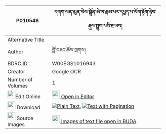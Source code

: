 |P010548|དགག་ལན་མུན་སེལ་སྒྲོན་མེ་ལ་རྣམ་པར་དཔྱད་པ་ལོག་རྟོག་ཉེས་རྡུལ་སྤྲུག་པའི་རྔ་ཡབ། 
| --- | --- 
|Alternative Title |
|Author| བློ་བཟང་ཆོས་གྲགས།
|BDRC ID | W00EGS1016943
|Creator | Google OCR
|Number of Volumes| 1
|<img width="25" src="https://img.icons8.com/color/25/000000/edit-property.png">Edit Online| [<img width="25" src="https://avatars.githubusercontent.com/u/45091458?s=200&v=4"> Open in Editor](http://editor.openpecha.org/P010548)
|<img width="25" src="https://img.icons8.com/fluent/48/000000/download-2.png"/>  Download | [![](https://img.icons8.com/color/20/000000/txt.png)Plain Text](https://github.com/Openpecha/P010548/releases/download/v1/gaklen_munsel_dronme_la_nampa__plain_P010548.zip), [![](https://img.icons8.com/color/20/000000/txt.png)Text with Pagination](https://github.com/Openpecha/P010548/releases/download/v1/gaklen_munsel_dronme_la_nampa__pages_P010548.zip)
|<img width="25" src="https://img.icons8.com/plasticine/100/000000/pictures-folder.png"/>  Source Images | [<img width="25" src="https://library.bdrc.io/icons/BUDA-small.svg"> Images of text file open in BUDA](https://library.bdrc.io/show/bdr:W00EGS1016943)
